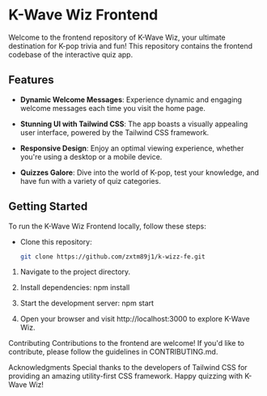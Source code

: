 # K-Wave Wiz Frontend

Welcome to the frontend repository of K-Wave Wiz, your ultimate destination for K-pop trivia and fun! This repository contains the frontend codebase of the interactive quiz app.

## Features

- **Dynamic Welcome Messages**: Experience dynamic and engaging welcome messages each time you visit the home page.

- **Stunning UI with Tailwind CSS**: The app boasts a visually appealing user interface, powered by the Tailwind CSS framework.

- **Responsive Design**: Enjoy an optimal viewing experience, whether you're using a desktop or a mobile device.

- **Quizzes Galore**: Dive into the world of K-pop, test your knowledge, and have fun with a variety of quiz categories.

## Getting Started

To run the K-Wave Wiz Frontend locally, follow these steps:

- Clone this repository:
  ```bash
  git clone https://github.com/zxtm89j1/k-wizz-fe.git
  ```

1. Navigate to the project directory.

2. Install dependencies:
   npm install

3. Start the development server:
   npm start

4. Open your browser and visit http://localhost:3000 to explore K-Wave Wiz.

Contributing
Contributions to the frontend are welcome! If you'd like to contribute, please follow the guidelines in CONTRIBUTING.md.

Acknowledgments
Special thanks to the developers of Tailwind CSS for providing an amazing utility-first CSS framework.
Happy quizzing with K-Wave Wiz!
